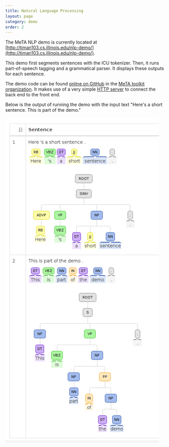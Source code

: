 ```yaml
---
title: Natural Language Processing
layout: page
category: demo
order: 2
---
```


The MeTA NLP demo is currently located at
[http://timan103.cs.illinois.edu/nlp-demo/](http://timan103.cs.illinois.edu/nlp-demo/).

This demo first segments sentences with the ICU tokenizer. Then, it runs
part-of-speech tagging and a grammatical parser. It displays these outputs for
each sentence.

The demo code can be found [online on
GitHub](https://github.com/meta-toolkit/nlp-demo) in the [MeTA toolkit
organization](https://github.com/meta-toolkit). It makes use of a very simple
[HTTP server](https://github.com/meta-toolkit/simple-http-server) to connect the
back end to the front end.

Below is the output of running the demo with the input text "Here's a short
sentence. This is part of the demo."

![NLP demo](nlp-demo.png)
